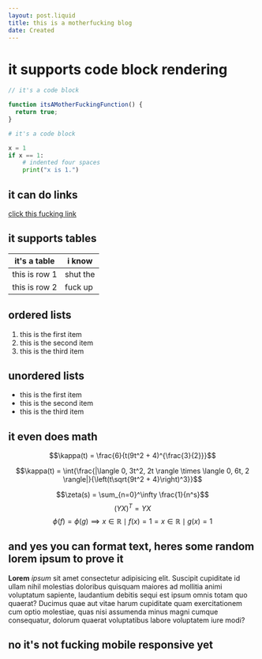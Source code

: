 ```yaml
---
layout: post.liquid
title: this is a motherfucking blog
date: Created
---
```


# it supports code block rendering

```js
// it's a code block

function itsAMotherFuckingFunction() {
  return true;
}
```

```py
# it's a code block

x = 1
if x == 1:
    # indented four spaces
    print("x is 1.")
```

## it can do links

[click this fucking link](https://jason-wong.me)

## it supports tables

| it's a table  | i know   |
| ------------- | -------- |
| this is row 1 | shut the |
| this is row 2 | fuck up  |

## ordered lists

1. this is the first item
2. this is the second item
3. this is the third item

## unordered lists

- this is the first item
- this is the second item
- this is the third item

## it even does math

$$\kappa(t) = \frac{6}{t(9t^2 + 4)^{\frac{3}{2}}}$$

$$\kappa(t) = \int{\frac{|\langle 0, 3t^2, 2t \rangle \times \langle 0, 6t, 2 \rangle|}{\left(t\sqrt{9t^2 + 4}\right)^3}}$$

$$\zeta(s) = \sum_{n=0}^\infty \frac{1}{n^s}$$
$$(YX)^T = YX$$
$$\phi(f) = \phi(g) \implies { x \in \mathbb{R} \mid f(x) = 1 } = { x \in \mathbb{R} \mid g(x) = 1 }$$

## and yes you can format text, heres some random lorem ipsum to prove it

**Lorem** _ipsum_ sit amet consectetur adipisicing elit. Suscipit cupiditate id ullam nihil molestias doloribus quisquam maiores ad mollitia animi voluptatum sapiente, laudantium debitis sequi est ipsum omnis totam quo quaerat? Ducimus quae aut vitae harum cupiditate quam exercitationem cum optio molestiae, quas nisi assumenda minus magni cumque consequatur, dolorum quaerat voluptatibus labore voluptatem iure modi?

## no it's not fucking mobile responsive yet
